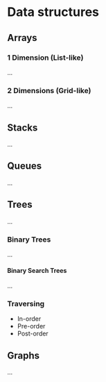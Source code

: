 # Data structures

## Arrays

### 1 Dimension (List-like)

...

### 2 Dimensions (Grid-like)

...

## Stacks

...

## Queues

...

## Trees

...

### Binary Trees

...

#### Binary Search Trees

...

### Traversing

* In-order
* Pre-order
* Post-order

## Graphs

...
